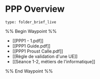 # PPP Overview
 
```ccard
type: folder_brief_live
```
 
%% Begin Waypoint %%
- [[PPP1 - 1.pdf]]
- [[PPP1 Guide.pdf]]
- [[PPP1 Proust Calle.pdf]]
- [[Règle de validation d'une UE]]
- [[Séance 1-2, métiers de l'informatique]]

%% End Waypoint %%